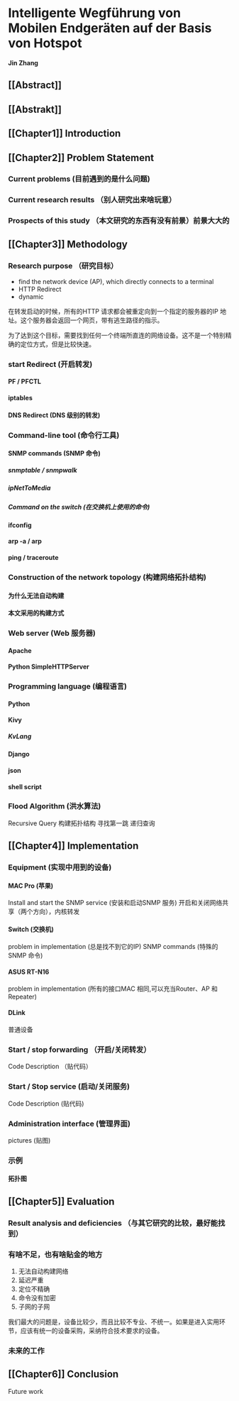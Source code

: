 # Intelligente Wegführung von Mobilen Endgeräten auf der Basis von Hotspot
**Jin Zhang**

## [[Abstract]]
## [[Abstrakt]]
## [[Chapter1]] Introduction

## [[Chapter2]] Problem Statement
### Current problems            (目前遇到的是什么问题)
### Current research results   （别人研究出来啥玩意）
### Prospects of this study    （本文研究的东西有没有前景）前景大大的

## [[Chapter3]] Methodology

### Research purpose          （研究目标）
* find the network device (AP), which directly connects to a terminal
* HTTP Redirect
* dynamic

在转发启动的时候，所有的HTTP 请求都会被重定向到一个指定的服务器的IP 地址。这个服务器会返回一个网页，带有逃生路径的指示。

为了达到这个目标，需要找到任何一个终端所直连的网络设备。这不是一个特别精确的定位方式，但是比较快速。

### start Redirect               (开启转发)

#### PF / PFCTL

#### iptables

#### DNS Redirect                (DNS 级别的转发)

### Command-line tool            (命令行工具)

#### SNMP commands               (SNMP 命令)
##### snmptable / snmpwalk
##### ipNetToMedia
##### Command on the switch       (在交换机上使用的命令)

#### ifconfig
#### arp -a / arp
#### ping / traceroute

### Construction of the network topology   (构建网络拓扑结构)
####    为什么无法自动构建
####    本文采用的构建方式

### Web server                             (Web 服务器)
#### Apache
#### Python SimpleHTTPServer

### Programming language                  (编程语言)
#### Python
#### Kivy
##### KvLang
#### Django
#### json
#### shell script

### Flood Algorithm          (洪水算法)
Recursive Query
构建拓扑结构
寻找第一跳
递归查询

## [[Chapter4]] Implementation

### Equipment              (实现中用到的设备)
#### MAC Pro               (苹果)
Install and start the SNMP service       (安装和启动SNMP 服务)
开启和关闭网络共享（两个方向），内核转发

#### Switch                (交换机)
problem in implementation  (总是找不到它的IP)
SNMP commands              (特殊的SNMP 命令)

#### ASUS RT-N16
problem in implementation   (所有的接口MAC 相同,可以充当Router、AP 和Repeater)

#### DLink
普通设备

### Start / stop  forwarding （开启/关闭转发）
Code Description  （贴代码）

### Start / Stop service      (启动/关闭服务)
Code Description              (贴代码)

### Administration interface    (管理界面)
pictures                        (贴图)

### 示例
#### 拓扑图

## [[Chapter5]] Evaluation
### Result analysis and deficiencies    （与其它研究的比较，最好能找到）

### 有啥不足，也有啥贴金的地方
1. 无法自动构建网络
2. 延迟严重
3. 定位不精确
4. 命令没有加密
5. 子网的子网

我们最大的问题是，设备比较少，而且比较不专业、不统一。如果是进入实用环节，应该有统一的设备采购，采纳符合技术要求的设备。

### 未来的工作

## [[Chapter6]] Conclusion
Future work
